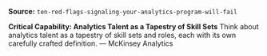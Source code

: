 **Source:** `ten-red-flags-signaling-your-analytics-program-will-fail`

**Critical Capability: Analytics Talent as a Tapestry of Skill Sets**
Think about analytics talent as a tapestry of skill sets and roles, each with its own carefully crafted definition. — McKinsey Analytics
